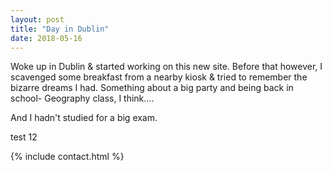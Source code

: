 ```yaml
---
layout: post
title: "Day in Dublin"
date: 2018-05-16
---
```


Woke up in Dublin & started working on this new site. Before that however, I scavenged some breakfast from a nearby kiosk & tried to remember the bizarre dreams I had. Something about a big party and being back in school- Geography class, I think....

And I hadn't studied for a big exam.  

test 12

{% include contact.html %}
